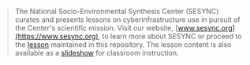 > The National Socio-Environmental Synthesis Center (SESYNC) curates and presents
> lessons on cyberinfrastructure use in pursuit of the Center's scientific mission.
> Visit our website, [www.sesync.org](https://www.sesync.org), to learn more about
> SESYNC or proceed to the [lesson] maintained in this repository. The lesson content
> is also available as a [slideshow] for classroom instruction.

<!-------------------------------------
-- Only modify content below or risk --
-- a merge conflict with upstream.   --
-------------------------------------->

[lesson]: https://sesync-ci.github.io/rnetlogo-lesson
[slideshow]: https://sesync-ci.github.io/rnetlogo-lesson/instructor
